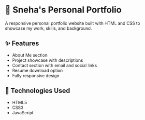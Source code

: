 # 💼 Sneha's Personal Portfolio

A responsive personal portfolio website built with HTML and CSS to showcase my work, skills, and background.

## ✨ Features
- About Me section
- Project showcase with descriptions
- Contact section with email and social links
- Resume download option
- Fully responsive design

## 🚀 Technologies Used
- HTML5
- CSS3
- JavaScript
